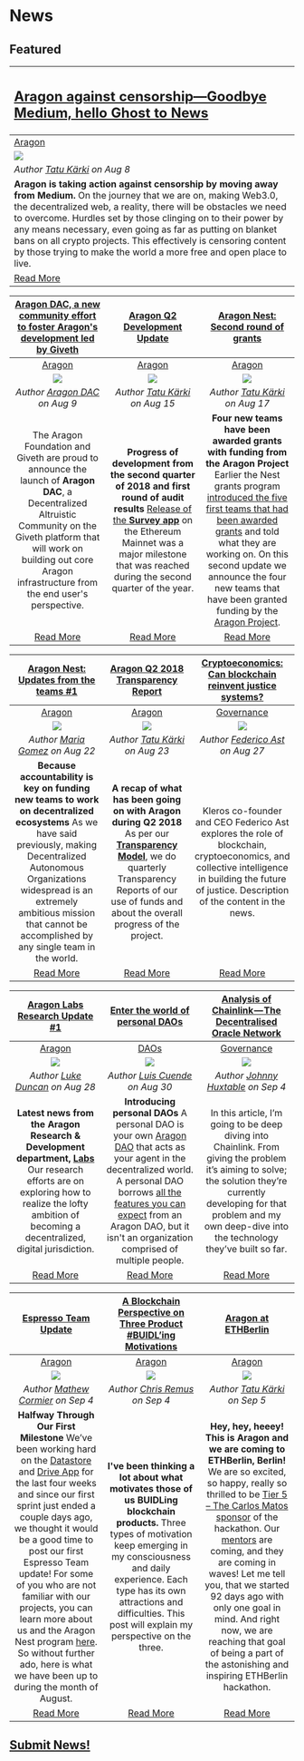 # News

## **Featured**

[<h2>Aragon against censorship—Goodbye Medium, hello Ghost to News</h2>](https://blog.aragon.org/aragon-against-censorship-goodbye-medium-hello-ghost/) |
:-----------|
[Aragon](aragon.md) |
[<img src="http://blog.aragon.org/content/images/2018/08/blog_header_ghost2.png">](https://blog.aragon.org/aragon-against-censorship-goodbye-medium-hello-ghost/) |
_Author [Tatu Kärki](https://blog.aragon.org/author/tatu/) on Aug 8_  |
**Aragon is taking action against censorship by moving away from Medium.** On the journey that we are on, making Web3.0, the decentralized web, a reality, there will be obstacles we need to overcome. Hurdles set by those clinging on to their power by any means necessary, even going as far as putting on blanket bans on all crypto projects. This effectively is censoring content by those trying to make the world a more free and open place to live. |
[Read More](https://blog.aragon.org/aragon-against-censorship-goodbye-medium-hello-ghost/) |

[**Aragon DAC, a new community effort to foster Aragon's development led by Giveth**](https://blog.aragon.org/aragon-dac-a-new-community-effort-to-foster-aragons-development-led-by-giveth/) | [**Aragon Q2 Development Update**](https://blog.aragon.org/aragon-q2-development-update/)  | [**Aragon Nest: Second round of grants**](https://blog.aragon.org/aragon-nest-second-round-of-grants/) |
:-----------:|:-----------:|:-----------:|
[Aragon](aragon.md) | [Aragon](aragon.md) | [Aragon](aragon.md) |
[<img src="http://blog.aragon.org/content/images/2018/08/Logo_ad_2117width.png">](https://blog.aragon.org/aragon-dac-a-new-community-effort-to-foster-aragons-development-led-by-giveth/) | [<img src="http://blog.aragon.org/content/images/2018/08/aragon-dev_update-1.jpg">](https://blog.goodaudience.com/2018-the-dao-returns-5868a473afb0) | [<img src="http://blog.aragon.org/content/images/2018/08/nest-batch-one-1.jpg">](https://blog.aragon.org/aragon-nest-second-round-of-grants/) |
_Author [Aragon DAC](https://blog.aragon.org/author/aragon-dac/) on Aug 9_ | _Author [Tatu Kärki](https://blog.aragon.org/author/tatu/) on Aug 15_ | _Author [Tatu Kärki](https://blog.aragon.org/author/tatu/) on Aug 17_ |
The Aragon Foundation and Giveth are proud to announce the launch of **Aragon DAC**, a Decentralized Altruistic Community on the Giveth platform that will work on building out core Aragon infrastructure from the end user's perspective. | **Progress of development from the second quarter of 2018 and first round of audit results** [Release of the  **Survey app**](https://blog.aragon.org/aragon-launches-survey-app-on-mainnet-ed5eefeb66f5/) on the Ethereum Mainnet was a major milestone that was reached during the second quarter of the year. | **Four new teams have been awarded grants with funding from the Aragon Project** Earlier the Nest grants program  [introduced the five first teams that had been awarded grants](https://blog.aragon.org/aragon-nest-first-awarded-grants-29a2f3aa8d4a/)  and told what they are working on. On this second update we announce the four new teams that have been granted funding by the  [Aragon Project](https://aragon.org/). | 
[Read More](https://blog.aragon.org/aragon-dac-a-new-community-effort-to-foster-aragons-development-led-by-giveth/)| [Read More](https://blog.aragon.org/aragon-q2-development-update/) | [Read More](https://blog.aragon.org/aragon-nest-second-round-of-grants/) |

[**Aragon Nest: Updates from the teams #1**](https://blog.aragon.org/aragon-nest-updates-from-the-teams-q2-2018/) | [**Aragon Q2 2018 Transparency Report**](https://blog.aragon.org/aragon-q2-2018-transparency-report/)  | [**Cryptoeconomics: Can blockchain reinvent justice systems?**](https://blogs.thomsonreuters.com/answerson/cryptoeconomics-blockchain-reinvent-justice-sytems-kleros/) |
:-----------:|:-----------:|:-----------:|
[Aragon](aragon.md) | [Aragon](aragon.md) | [Governance](governance.md) |
[<img src="http://blog.aragon.org/content/images/2018/08/nest-batch-one-1.jpg">](https://blog.aragon.org/aragon-nest-updates-from-the-teams-q2-2018/) | [<img src="http://blog.aragon.org/content/images/2018/08/header_img_transparency.jpg">](https://blog.aragon.org/aragon-q2-2018-transparency-report/) | [<img src="https://blogs.thomsonreuters.com/answerson/wp-content/uploads/sites/3/2018/08/RTS1G92L-800x450.jpg">](https://blogs.thomsonreuters.com/answerson/cryptoeconomics-blockchain-reinvent-justice-sytems-kleros/) |
_Author [Maria Gomez](https://blog.aragon.org/author/maria/) on Aug 22_ | _Author [Tatu Kärki](https://blog.aragon.org/author/tatu/) on Aug 23_ | _Author [Federico Ast](https://twitter.com/federicoast) on Aug 27_ |
**Because accountability is key on funding new teams to work on decentralized ecosystems** As we have said previously, making Decentralized Autonomous Organizations widespread is an extremely ambitious mission that cannot be accomplished by any single team in the world. | **A recap of what has been going on with Aragon during Q2 2018** As per our **[Transparency Model](https://blog.aragon.one/why-transparency-matters-d6f9e6e10985)**, we do quarterly Transparency Reports of our use of funds and about the overall progress of the project. | Kleros co-founder and CEO Federico Ast explores the role of blockchain, cryptoeconomics, and collective intelligence in building the future of justice. Description of the content in the news.| 
[Read More](https://blog.aragon.org/aragon-nest-updates-from-the-teams-q2-2018/)| [Read More](https://blog.aragon.org/aragon-q2-2018-transparency-report/) |[Read More](https://blogs.thomsonreuters.com/answerson/cryptoeconomics-blockchain-reinvent-justice-sytems-kleros/) |

[**Aragon Labs Research Update #1**](https://blog.aragon.org/aragon-labs-research-update-1/) | [**Enter the world of personal DAOs**](https://blog.aragon.one/enter-the-world-of-personal-daos/)  | [**Analysis of Chainlink — The Decentralised Oracle Network**](https://medium.com/@jonnyhuxtable/analysis-of-chainlink-the-decentralised-oracle-network-7c69bee2345f) |
:-----------:|:-----------:|:-----------:|
[Aragon](aragon.md) | [DAOs](daos.md) | [Governance](governance.md) |
[<img src="http://blog.aragon.org/content/images/2018/08/aragon-labs-update.jpg">](https://blog.aragon.org/aragon-labs-research-update-1/) | [<img src="http://blog.aragon.one/content/images/2018/08/aragon-personal-dao.jpg">](https://blog.aragon.one/enter-the-world-of-personal-daos/) | [<img src="https://cdn-images-1.medium.com/max/800/0*mDy_mHvdmBy0Q8Ru.png">](https://medium.com/@jonnyhuxtable/analysis-of-chainlink-the-decentralised-oracle-network-7c69bee2345f) |
_Author [Luke Duncan](https://blog.aragon.org/author/luke/) on Aug 28_| _Author [Luis Cuende](http://blog.aragon.one/author/luis/) on Aug 30_ | _Author [Johnny Huxtable](https://medium.com/@jonnyhuxtable?source=post_header_lockup) on Sep 4_ |
**Latest news from the Aragon Research & Development department, [Labs](https://blog.aragon.org/announcing-aragon-labs-a679693429ae/)** Our research efforts are on exploring how to realize the lofty ambition of becoming a decentralized, digital jurisdiction.  | **Introducing personal DAOs** A personal DAO is your own [Aragon DAO](https://wiki.aragon.org/tutorials/DAO_Workshop_Testnet_by_joselfgaray/#what-is-a-dao) that acts as your agent in the decentralized world. A personal DAO borrows [all the features you can expect](https://blog.aragon.org/aragon-core-v0-5-the-architect-release-327c7163b89c) from an Aragon DAO, but it isn't an organization comprised of multiple people.| In this article, I’m going to be deep diving into Chainlink. From giving the problem it’s aiming to solve; the solution they’re currently developing for that problem and my own deep-dive into the technology they’ve built so far.| 
[Read More](https://blog.aragon.org/aragon-labs-research-update-1/)| [Read More](https://blog.aragon.one/enter-the-world-of-personal-daos/) | [Read More](https://medium.com/@jonnyhuxtable/analysis-of-chainlink-the-decentralised-oracle-network-7c69bee2345f) |

[**Espresso Team Update**](https://medium.com/espresso-org/espresso-team-update-halfway-through-our-first-milestone-7ff752f9adb0) | [**A Blockchain Perspective on Three Product #BUIDL’ing Motivations**](https://blog.aragon.one/a-blockchain-perspective-on-three-product-buidling-motivations/)  | [**Aragon at ETHBerlin**](https://blog.aragon.org/aragon-at-ethberlin/) |
:-----------:|:-----------:|:-----------:|
[Aragon](aragon.md) | [Aragon](aragon.md) | [Aragon](aragon.md) |
[<img src="http://blog.aragon.org/content/images/2018/08/nest-batch-one-1.jpg">](https://medium.com/espresso-org/espresso-team-update-halfway-through-our-first-milestone-7ff752f9adb0) | [<img src="http://blog.aragon.one/content/images/2018/09/aragon-product--1-.jpg">](https://blog.aragon.one/a-blockchain-perspective-on-three-product-buidling-motivations/) | [<img src="http://blog.aragon.org/content/images/2018/09/ETHBerlin_option_02.jpg">](https://blog.aragon.org/aragon-at-ethberlin/) |
_Author [Mathew Cormier](https://medium.com/@mathew.corm?source=post_header_lockup) on Sep 4_ | _Author [Chris Remus](http://blog.aragon.one/author/chris/) on Sep 4_ | _Author [Tatu Kärki](https://blog.aragon.org/author/tatu/) on Sep 5_  |
 **Halfway Through Our First Milestone** We’ve been working hard on the [Datastore](https://github.com/espresso-org/aragon-datastore) and [Drive App](https://github.com/espresso-org/aragon-drive-app) for the last four weeks and since our first sprint just ended a couple days ago, we thought it would be a good time to post our first Espresso Team update! For some of you who are not familiar with our projects, you can learn more about us and the Aragon Nest program [here](https://blog.aragon.org/aragon-nest-second-round-of-grants/). So without further ado, here is what we have been up to during the month of August. | **I've been thinking a lot about what motivates those of us BUIDLing blockchain products.** Three types of motivation keep emerging in my consciousness and daily experience. Each type has its own attractions and difficulties. This post will explain my perspective on the three. | **Hey, hey, heeey! This is Aragon and we are coming to ETHBerlin, Berlin!** We are so excited, so happy, really so thrilled to be [Tier 5 – The Carlos Matos sponsor](https://ethberlin.com/sponsors/) of the hackathon. Our [mentors](https://medium.com/ethberlin/so-you-think-you-can-mentor-280648923a0f) are coming, and they are coming in waves! Let me tell you, that we started 92 days ago with only one goal in mind. And right now, we are reaching that goal of being a part of the astonishing and inspiring ETHBerlin hackathon. | 
 [Read More](https://medium.com/espresso-org/espresso-team-update-halfway-through-our-first-milestone-7ff752f9adb0)| [Read More](http://blog.aragon.one/a-blockchain-perspective-on-three-product-buidling-motivations/amp/) | [Read More](https://blog.aragon.org/aragon-at-ethberlin/) |


## [Submit News!](../guides/guide_for_submitting_news.md)
